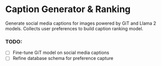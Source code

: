 # Caption Generator & Ranking

Generate social media captions for images powered by GiT and Llama 2 models. Collects user preferences to build caption ranking model.

### TODO:
- [ ] Fine-tune GiT model on social media captions
- [ ] Refine database schema for preference capture